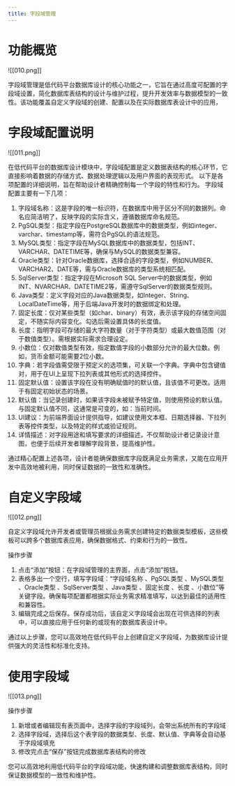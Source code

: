 ```yaml
---
title: 字段域管理
---
```


# 功能概览

![[010.png]]

字段域管理是低代码平台数据库设计的核心功能之一，它旨在通过高度可配置的字段域设置，简化数据库表结构的设计与维护过程，提升开发效率与数据模型的一致性。该功能覆盖自定义字段域的创建、配置以及在实际数据库表设计中的应用，

# 字段域配置说明

![[011.png]]

在低代码平台的数据库设计模块中，字段域配置是定义数据表结构的核心环节，它直接影响着数据的存储方式、数据处理逻辑以及用户界面的表现形式。
以下是各项配置的详细说明，旨在帮助设计者精确控制每一个字段的特性和行为。
字段域配置主要有一下几项：
1. 字段域名称：这是字段的唯一标识符，在数据库中用于区分不同的数据列。命名应简洁明了，反映字段的实际含义，遵循数据库命名规范。
2. PgSQL类型：指定字段在PostgreSQL数据库中的数据类型，例如integer、varchar、timestamp等，需符合PgSQL的语法规范。
3. MySQL类型：指定字段在MySQL数据库中的数据类型，包括INT、VARCHAR、DATETIME等，确保与MySQL的数据类型兼容。
4. Oracle类型：针对Oracle数据库，选择合适的字段类型，例如NUMBER、VARCHAR2、DATE等，需与Oracle数据库的类型系统相匹配。
5. SqlServer类型：指定字段在Microsoft SQL Server中的数据类型，例如INT、NVARCHAR、DATETIME2等，需遵守SqlServer的数据类型规则。
6. Java类型：定义字段对应的Java数据类型，如Integer、String、LocalDateTime等，用于后端Java开发时的数据绑定和处理。
7. 固定长度：仅对某些类型（如char、binary）有效，表示该字段的存储空间固定，不随实际内容变化。勾选后需设置具体的长度值。
8. 长度：指明字段可存储的最大字符数量（对于字符类型）或最大数值范围（对于数值类型）。需根据实际需求合理设定。
9. 小数位：仅对数值类型有效，指定数值字段的小数部分允许的最大位数。例如，货币金额可能需要2位小数。
10. 字典：若字段值需受限于预定义的选项集，可关联一个字典。字典中包含键值对，用于在UI上呈现下拉列表或其他形式的选择控件。
11. 固定默认值：设置该字段在没有明确赋值时的默认值，且该值不可更改。适用于有固定初始状态的场景。
12. 默认值：当记录创建时，如果该字段未被赋予特定值，则使用预设的默认值。与固定默认值不同，这通常是可变的，如：当前时间。
13. UI建议：为前端界面设计提供指导，如建议使用文本框、日期选择器、下拉列表等控件类型，以及特定的样式或验证规则。
14. 详情描述：对字段用途和填写要求的详细描述，不仅帮助设计者记录设计意图，也便于后续开发者理解字段背景，提高维护性。

通过精心配置上述各项，设计者能确保数据库字段既满足业务需求，又能在应用开发中高效地被利用，同时保证数据的一致性和准确性。

# 自定义字段域

![[012.png]]

自定义字段域允许开发者或管理员根据业务需求创建特定的数据类型模板，这些模板可以跨多个数据库表应用，确保数据格式、约束和行为的一致性。

操作步骤
1. 点击“添加”按钮：在字段域管理的主界面，点击“添加”按钮。
2. 表格多出一个空行，填写字段域：“字段域名称 、PgSQL类型 、MySQL类型 、Oracle类型 、SqlServer类型 、Java类型 、固定长度 、长度 、小数位”等关键字段。确保每项配置都根据实际业务需求精准填写，以达到最佳的适用性和兼容性。
3. 编辑完成之后保存。保存成功后，该自定义字段域会出现在可供选择的列表中，可以直接应用于任何新的或现有的数据库表设计中。

通过以上步骤，您可以高效地在低代码平台上创建自定义字段域，为数据库设计提供强大的灵活性和标准化支持。

# 使用字段域

![[013.png]]

操作步骤
1. 新增或者编辑现有表页面中，选择字段的字段域列，会带出系统所有的字段域
2. 选择字段域，选择后这个表字段的数据类型、长度、默认值、字典等会自动基于字段域填充
3. 修改完点击“保存”按钮完成数据库表结构的修改

您可以高效地利用低代码平台的字段域功能，快速构建和调整数据库表结构，同时保证数据模型的一致性和维护性。
